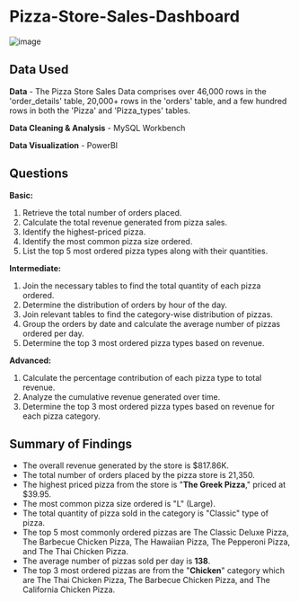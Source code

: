 # Pizza-Store-Sales-Dashboard

![image](https://github.com/theashishbisht/Pizza-Store-Sales-Dashboard/assets/135604393/50cd5f94-770a-40eb-8ff4-2bf591255e06)


## Data Used

**Data** - The Pizza Store Sales Data comprises over 46,000 rows in the 'order_details' table, 20,000+ rows in the 'orders' table, and a few hundred rows in both the 'Pizza' and 'Pizza_types' tables.

**Data Cleaning & Analysis** - MySQL Workbench

**Data Visualization** - PowerBI

## Questions

**Basic:**
1. Retrieve the total number of orders placed.
2. Calculate the total revenue generated from pizza sales.
3. Identify the highest-priced pizza.
4. Identify the most common pizza size ordered.
5. List the top 5 most ordered pizza types along with their quantities.

**Intermediate:**
1. Join the necessary tables to find the total quantity of each pizza ordered.
2. Determine the distribution of orders by hour of the day.
3. Join relevant tables to find the category-wise distribution of pizzas.
4. Group the orders by date and calculate the average number of pizzas ordered per day.
5. Determine the top 3 most ordered pizza types based on revenue.

**Advanced:**
1. Calculate the percentage contribution of each pizza type to total revenue.
2. Analyze the cumulative revenue generated over time.
3. Determine the top 3 most ordered pizza types based on revenue for each pizza category.

## Summary of Findings

- The overall revenue generated by the store is $817.86K.
- The total number of orders placed by the pizza store is 21,350.
- The highest priced pizza from the store is "**The Greek Pizza**," priced at $39.95.
- The most common pizza size ordered is "L" (Large).
- The total quantity of pizza sold in the category is "Classic" type of pizza.
- The top 5 most commonly ordered pizzas are The Classic Deluxe Pizza, The Barbecue Chicken Pizza, The Hawaiian Pizza, The Pepperoni Pizza, and The Thai Chicken Pizza.
- The average number of pizzas sold per day is **138**.
- The top 3 most ordered pizzas are from the "**Chicken**" category which are The Thai Chicken Pizza, The Barbecue Chicken Pizza, and The California Chicken Pizza.









